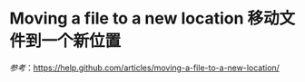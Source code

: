 Moving a file to a new location 移动文件到一个新位置
===========

 

*参考*：<https://help.github.com/articles/moving-a-file-to-a-new-location/>